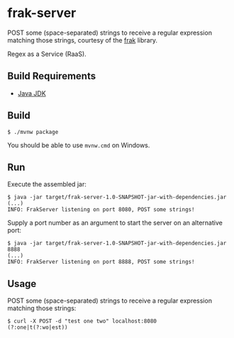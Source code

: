 frak-server
===========

POST some (space-separated) strings to receive a regular expression matching those strings, courtesy of the [frak](https://github.com/noprompt/frak) library.

Regex as a Service (RaaS).

Build Requirements
------------------

* [Java JDK](http://www.oracle.com/technetwork/java/javase/downloads/index.html)

Build
--------

    $ ./mvnw package

You should be able to use `mvnw.cmd` on Windows.
    
Run
---

Execute the assembled jar:

    $ java -jar target/frak-server-1.0-SNAPSHOT-jar-with-dependencies.jar
    (...)
    INFO: FrakServer listening on port 8080, POST some strings!

Supply a port number as an argument to start the server on an alternative port:

    $ java -jar target/frak-server-1.0-SNAPSHOT-jar-with-dependencies.jar 8888
    (...)
    INFO: FrakServer listening on port 8888, POST some strings!
    
Usage
-----

POST some (space-separated) strings to receive a regular expression matching those strings:

    $ curl -X POST -d "test one two" localhost:8080
    (?:one|t(?:wo|est))
